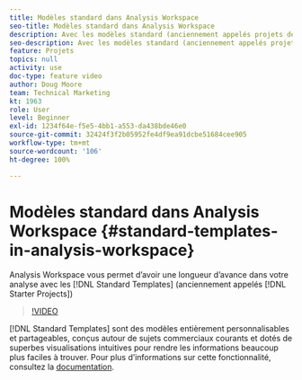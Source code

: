 ```yaml
---
title: Modèles standard dans Analysis Workspace
seo-title: Modèles standard dans Analysis Workspace
description: Avec les modèles standard (anciennement appelés projets de lancement), Analysis Workspace vous permet dʼavoir une longueur dʼavance dans votre analyse.
seo-description: Avec les modèles standard (anciennement appelés projets de lancement), Analysis Workspace vous permet dʼavoir une longueur dʼavance dans votre analyse.
feature: Projets
topics: null
activity: use
doc-type: feature video
author: Doug Moore
team: Technical Marketing
kt: 1963
role: User
level: Beginner
exl-id: 1234f64e-f5e5-4bb1-a553-da438bde46e0
source-git-commit: 32424f3f2b05952fe4df9ea91dcbe51684cee905
workflow-type: tm+mt
source-wordcount: '106'
ht-degree: 100%

---
```


# Modèles standard dans Analysis Workspace {#standard-templates-in-analysis-workspace}

Analysis Workspace vous permet dʼavoir une longueur dʼavance dans votre analyse avec les [!DNL Standard Templates] (anciennement appelés [!DNL Starter Projects])

>[!VIDEO](https://video.tv.adobe.com/v/23960/?quality=12)

[!DNL Standard Templates] sont des modèles entièrement personnalisables et partageables, conçus autour de sujets commerciaux courants et dotés de superbes visualisations intuitives pour rendre les informations beaucoup plus faciles à trouver. Pour plus dʼinformations sur cette fonctionnalité, consultez la [documentation](https://marketing.adobe.com/resources/help/fr_FR/analytics/analysis-workspace/starter_projects.html).
